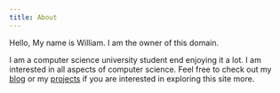 ```yaml
---
title: About
---
```



Hello, My name is William. I am the owner of this domain.


I am a computer science university student end enjoying it a lot. I am interested in all aspects of computer science.
Feel free to check out my [blog](/blog) or my [projects](/projects) if you are interested in exploring this site more.